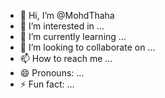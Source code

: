 - 👋 Hi, I’m @MohdThaha
- 👀 I’m interested in ...
- 🌱 I’m currently learning ...
- 💞️ I’m looking to collaborate on ...
- 📫 How to reach me ...
- 😄 Pronouns: ...
- ⚡ Fun fact: ...

<!---
MohdThaha/MohdThaha is a ✨ special ✨ repository because its `README.md` (this file) appears on your GitHub profile.
You can click the Preview link to take a look at your changes.
--->
